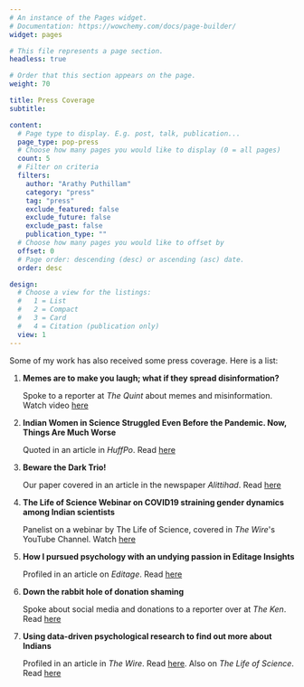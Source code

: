 ```yaml
---
# An instance of the Pages widget.
# Documentation: https://wowchemy.com/docs/page-builder/
widget: pages

# This file represents a page section.
headless: true

# Order that this section appears on the page.
weight: 70

title: Press Coverage
subtitle: 

content:
  # Page type to display. E.g. post, talk, publication...
  page_type: pop-press
  # Choose how many pages you would like to display (0 = all pages)
  count: 5
  # Filter on criteria
  filters:
    author: "Arathy Puthillam"
    category: "press"
    tag: "press"
    exclude_featured: false
    exclude_future: false
    exclude_past: false
    publication_type: ""
  # Choose how many pages you would like to offset by
  offset: 0
  # Page order: descending (desc) or ascending (asc) date.
  order: desc

design:
  # Choose a view for the listings:
  #   1 = List
  #   2 = Compact
  #   3 = Card
  #   4 = Citation (publication only)
  view: 1
---
```


Some of my work has also received some press coverage. Here is a list: 

1. **Memes are to make you laugh; what if they spread disinformation?**
    
    Spoke to a reporter at _The Quint_ about memes and misinformation. 
    Watch video [here](https://www.thequint.com/news/webqoof/memes-covid-19-conspiracy-theories-misinformation-fake-news#read-more)
    
2.  **Indian Women in Science Struggled Even Before the Pandemic. Now, Things Are Much Worse**

    Quoted in an article in _HuffPo_. Read [here](https://www.huffpost.com/entry/indian-women-in-science-struggled-even-before-the-pandemic-now-things-are-much-worse_n_5f7dc25ec5b60c6bcc652213')
    
3. **Beware the Dark Trio!**
    
    Our paper covered in an article in the newspaper _Alittihad_. Read [here](https://www.alittihad.ae/news/%D8%AF%D9%86%D9%8A%D8%A7/4121676/%D8%A7%D8%AD%D8%B0%D8%B1-%D8%AB%D9%84%D8%A7%D8%AB%D9%8A%D8%A9-%D8%A7%D9%84%D8%B8%D9%84%D8%A7%D9%85)

4. **The Life of Science Webinar on COVID19 straining gender dynamics among Indian scientists**
    
    Panelist on a webinar by The Life of Science, covered in _The Wire_'s YouTube Channel. Watch [here](https://www.youtube.com/watch?v=qedyivYJm7I)

5. **How I pursued psychology with an undying passion in Editage Insights**

    Profiled in an article on _Editage_. Read [here](http://bit.ly/2MIPn4O)
    
6. **Down the rabbit hole of donation shaming**

    Spoke about social media and donations to a reporter over at _The Ken_. Read [here](https://the-ken.com/story/donation-shaming-kerala-floods/)
    
7. **Using data-driven psychological research to find out more about Indians**

    Profiled in an article in _The Wire_. Read [here](https://thewire.in/gender/monk-prayogshala-data-driven-independent-research-psychology). Also on _The Life of Science_. Read [here](https://bit.ly/2TTkShg)
    